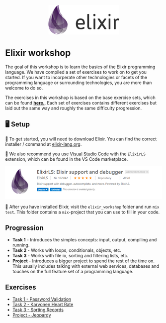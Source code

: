 
<p align="center">
  <img src="./img/elixir_logo.png">
</p>

# Elixir workshop

The goal of this workshop is to learn the basics of the Elixir programming language. We have compiled a set of exercises to work on to get you started. If you want to incorperate other technologies or facets of the programming language or surrounding technologies, you are more than welcome to do so. 

The exercises in this workshop is based on the base exercise sets, which can be found [**here.**](https://github.com/bergenpolyglotprogrammers/exercises). Each set of exercises contains different exercises but laid out the same way and roughly the same difficulty progression.

## :desktop_computer: Setup

:wrench: To get started, you will need to download Elixir. You can find the correct installer / command at [elixir-lang.org](https://elixir-lang.org/install.html).

:wrench: We also recommend you use [Visual Studio Code](https://code.visualstudio.com/Download) with the `ElixirLS` extension, which can be found in the VS Code marketplace. 

<p align="center">
  <img src="./img/elixir_ls_marketplace.PNG">
</p>

:wrench: After you have installed Elixir, visit the `elixir_workshop` folder and run `mix test`. This folder contains a `mix`-project that you can use to fill in your code. 

## Progression

- **Task 1** - Introduces the simples concepts: input, output, compiling and running.
- **Task 2** - Works with loops, conditionals, objects, etc.
- **Task 3** - Works with file io, sorting and filtering lists, etc.
- **Project** - Introduces a bigger project to spend the rest of the time on. This usually includes talking with external web services, databases and touches on the full feature set of a programming language.

## Exercises

- [Task 1 - Password Validation](./set1/README.md)
- [Task 2 - Karvonen Heart Rate](./set1/README.md)
- [Task 3 - Sorting Records](./set1/README.md)
- [Project - Jeopardy](./project.md)